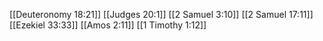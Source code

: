 [[Deuteronomy 18:21]]
[[Judges 20:1]]
[[2 Samuel 3:10]]
[[2 Samuel 17:11]]
[[Ezekiel 33:33]]
[[Amos 2:11]]
[[1 Timothy 1:12]]
